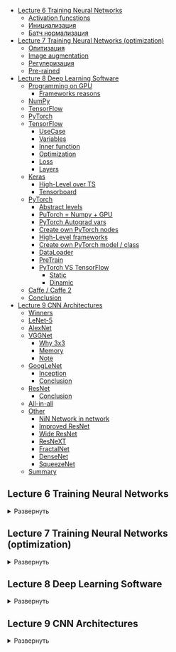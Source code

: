 <!-- TOC -->
  * [Lecture 6 Training Neural Networks](#lecture-6-training-neural-networks)
    * [Activation funcstions](#activation-funcstions)
    * [Инициализация](#инициализация)
    * [Батч нормализация](#батч-нормализация)
  * [Lecture 7 Training Neural Networks (optimization)](#lecture-7-training-neural-networks-optimization)
    * [Опитизация](#опитизация)
    * [Image augmentation](#image-augmentation)
    * [Регулеризация](#регулеризация)
    * [Pre-rained](#pre-rained)
  * [Lecture 8 Deep Learning Software](#lecture-8-deep-learning-software)
    * [Programming on GPU](#programming-on-gpu)
      * [Frameworks reasons](#frameworks-reasons)
    * [NumPy](#numpy)
    * [TensorFlow](#tensorflow)
    * [PyTorch](#pytorch)
    * [TensorFlow](#tensorflow-1)
      * [UseCase](#usecase)
      * [Variables](#variables)
      * [Inner function](#inner-function)
      * [Optimization](#optimization)
      * [Loss](#loss)
      * [Layers](#layers)
    * [Keras](#keras)
      * [High-Level over TS](#high-level-over-ts)
      * [Tensorboard](#tensorboard)
    * [PyTorch](#pytorch-1)
      * [Abstract levels](#abstract-levels)
      * [PuTorch = Numpy + GPU](#putorch--numpy--gpu)
      * [PyTorch Autograd vars](#pytorch-autograd-vars)
      * [Create own PyTorch nodes](#create-own-pytorch-nodes)
      * [High-Level frameworks](#high-level-frameworks)
      * [Create own PyTorch model / class](#create-own-pytorch-model--class)
      * [DataLoader](#dataloader)
      * [PreTrain](#pretrain)
      * [PyTorch VS TensorFlow](#pytorch-vs-tensorflow)
        * [Static](#static)
        * [Dinamic](#dinamic)
    * [Caffe / Caffe 2](#caffe--caffe-2)
    * [Conclusion](#conclusion)
  * [Lecture 9 CNN Architectures](#lecture-9-cnn-architectures)
    * [Winners](#winners)
    * [LeNet-5](#lenet-5)
    * [AlexNet](#alexnet)
    * [VGGNet](#vggnet)
      * [Why 3x3](#why-3x3)
      * [Memory](#memory)
      * [Note](#note)
    * [GoogLeNet](#googlenet)
      * [Inception](#inception)
      * [Conclusion](#conclusion-1)
    * [ResNet](#resnet)
      * [Conclusion](#conclusion-2)
    * [All-in-all](#all-in-all)
    * [Other](#other)
      * [NiN Network in network](#nin-network-in-network)
      * [Improved ResNet](#improved-resnet)
      * [Wide ResNet](#wide-resnet)
      * [ResNeXT](#resnext)
      * [FractalNet](#fractalnet)
      * [DenseNet](#densenet)
      * [SqueezeNet](#squeezenet)
    * [Summary](#summary)
<!-- TOC -->

## Lecture 6 Training Neural Networks

<details>
  <summary>Развернуть</summary>

[video](https://www.youtube.com/watch?v=wEoyxE0GP2M&list=PLSVEhWrZWDHQTBmWZufjxpw3s8sveJtnJ&index=6&pp=iAQB)

### Activation funcstions

Минусы сигмоида:

- mean != 0
- затухание при больших по модулю значений
- exp() ложно считать

leaky Relu

### Инициализация

все 0 - одинаковые + затухание
маленькие с mean = 0 -> затухание
Лучше равномерное / |input|

Для RELu |input / 2|

### Батч нормализация

В батч нормализации есть парамеры

В перпроцессоринге сдвиг на mean
</details>

## Lecture 7 Training Neural Networks (optimization)

<details>
  <summary>Развернуть</summary>


[video](https://www.youtube.com/watch?v=_JB0AO7QxSA&list=PLSVEhWrZWDHQTBmWZufjxpw3s8sveJtnJ&index=7&pp=iAQB)

- Random search оч широкий

### Опитизация

![img_1.png](images/lec7/img_1.png)

![img_2.png](images/lec7/img_2.png)

![img_3.png](images/lec7/img_3.png)

![img_4.png](images/lec7/img_4.png)

![img_5.png](images/lec7/img_5.png)

![img_6.png](images/lec7/img_6.png)

![img_7.png](images/lec7/img_7.png)

![img_8.png](images/lec7/img_8.png)

![img_9.png](images/lec7/img_9.png)

Как правило, в этом алгоритме подбирают лишь один гиперпараметр
learning rate. Остальные же: B1 и B2 – оставляют стандартными и равными 0.9, 0.99 и 1e-8 соответственно.
Подбор a составляет главное искусство.

- Momentum - скорость "инерция"
- AdaGard
-

Идея следующая: если мы вышли на плато по какой-то координате и соответствующая компонента градиента начала затухать, то
нам нельзя уменьшать размер шага слишком сильно, поскольку мы рискуем на этом плато остаться, но в то же время уменьшать
надо, потому что это плато может содержать оптимум. Если же градиент долгое время довольно большой, то это может быть
знаком, что нам нужно уменьшить размер шага, чтобы не пропустить оптимум. Поэтому мы стараемся компенсировать слишком
большие или слишком маленькие координаты градиента.

Но довольно часто получается так, что размер шага уменьшается слишком быстро и для решения этой проблемы придумали
другой алгоритм.

RMSProp
Модифицируем слегка предыдущую идею: будем не просто складывать нормы градиентов, а усреднять их в скользящем режиме:

Не сразу!! Сначала просто a, а потом смотрим, нужно ли вообще decay
![img_10.png](images/lec7/img_10.png)

![img_11.png](images/lec7/img_11.png)

- Ансамбли!+2%
  ![img_12.png](images/lec7/img_12.png)

![img_13.png](images/lec7/img_13.png)

![img_15.png](images/lec7/img_15.png)

![img_14.png](images/lec7/img_14.png)

### Image augmentation

![img_16.png](images/lec7/img_16.png)

### Регулеризация

![img_17.png](images/lec7/img_17.png)

![img_18.png](images/lec7/img_18.png)

![img_19.png](images/lec7/img_19.png)

### Pre-rained

![img_20.png](images/lec7/img_20.png)

![img_21.png](images/lec7/img_21.png)

</details>

## Lecture 8 Deep Learning Software

<details>
  <summary>Развернуть</summary>

[video](https://youtu.be/_JB0AO7QxSA?list=PLSVEhWrZWDHQTBmWZufjxpw3s8sveJtnJ)

### Programming on GPU

![img.png](images/lec8/img.png)

- cuBLAST - matrix
- **Используй cuDNN** - ускоритель для Deep Learning.

![img_2.png](images/lec8/img_2.png)

#### Frameworks reasons

![img_3.png](images/lec8/img_3.png)

### NumPy

![img_4.png](images/lec8/img_4.png)

### TensorFlow

+ GPU and backprop

![img_7.png](images/lec8/img_7.png)

### PyTorch

+ GPU and backprop

![img_9.png](images/lec8/img_9.png)

### TensorFlow

![img_10.png](images/lec8/img_10.png)

#### UseCase

![img_11.png](images/lec8/img_11.png)

- Define vars
- Define computation graph
- Say that we want to count gradients
- Start session where we create/get data and then say what we want to get (loss functions and graads) and give data for
  train
- After that we get numpy array result

Training ![img_12.png](images/lec8/img_12.png)

#### Variables

Due to it is too slow to move data from ts to numpy we can define inner TS vars. But of cause we need to init it.
Then we can define how to use them in our graph. It will be done automatically

![img_14.png](images/lec8/img_14.png)

Now we update values
![img_16.png](images/lec8/img_16.png)

#### Inner function

#### Optimization

![img_17.png](images/lec8/img_17.png)

#### Loss

![img_18.png](images/lec8/img_18.png)

#### Layers

![img_19.png](images/lec8/img_19.png)

### Keras

![img_20.png](images/lec8/img_20.png)

#### High-Level over TS

![img_21.png](images/lec8/img_21.png)

#### Tensorboard

You can visualize computation graph

![img_22.png](images/lec8/img_22.png)

Граф можно разбивать!!

### PyTorch

#### Abstract levels

![img_23.png](images/lec8/img_23.png)

#### PuTorch = Numpy + GPU

![img_24.png](images/lec8/img_24.png)

#### PyTorch Autograd vars

![img_25.png](images/lec8/img_25.png)

#### Create own PyTorch nodes

![img_27.png](images/lec8/img_27.png)

#### High-Level frameworks

![img_28.png](images/lec8/img_28.png)

#### Create own PyTorch model / class

![img_29.png](images/lec8/img_29.png)

#### DataLoader

![img_30.png](images/lec8/img_30.png)

#### PreTrain

![img_31.png](images/lec8/img_31.png)

#### PyTorch VS TensorFlow

![img_26.png](images/lec8/img_26.png)

- PyTorch - create graph every time -> code is cleaner
- TF - define once and use many times.

##### Static

![img_33.png](images/lec8/img_33.png)
![img_34.png](images/lec8/img_34.png)
![img_35.png](images/lec8/img_35.png)

##### Dinamic

![img_37.png](images/lec8/img_37.png)

Пересчёт размеров!
![img_38.png](images/lec8/img_38.png)

![img_39.png](images/lec8/img_39.png)

### Caffe / Caffe 2

![img_40.png](images/lec8/img_40.png)

![img_41.png](images/lec8/img_41.png)

![img_42.png](images/lec8/img_42.png)

![img_43.png](images/lec8/img_43.png)

### Conclusion

![img_44.png](images/lec8/img_44.png)

![img_45.png](images/lec8/img_45.png)

</details>

## Lecture 9 CNN Architectures

<details>
  <summary>Развернуть</summary>

[video](https://youtu.be/DAOcjicFr1Y?list=PLSVEhWrZWDHQTBmWZufjxpw3s8sveJtnJ)

### Winners

![img_6.png](images/lac9/img_6.png)

### LeNet-5
![img.png](images/lac9/img.png)


### AlexNet
![img_3.png](images/lac9/img_3.png)

![img_4.png](images/lac9/img_4.png)

![img_5.png](images/lac9/img_5.png)

### VGGNet

![img_7.png](images/lac9/img_7.png)

#### Why 3x3

![img_8.png](images/lac9/img_8.png)

#### Memory
![img_10.png](images/lac9/img_10.png)

#### Note

**FC7** is rather good for relearning for other data 

### GoogLeNet

![img_11.png](images/lac9/img_11.png)

#### Inception
![img_12.png](images/lac9/img_12.png)

Count Operation problem

![img_14.png](images/lac9/img_14.png)

Solution 1x1
![img_16.png](images/lac9/img_16.png)

![img_17.png](images/lac9/img_17.png)

Can train each part
![img_18.png](images/lac9/img_18.png)

#### Conclusion

![img_19.png](images/lac9/img_19.png)

### ResNet

Mush more layers using residual connection 

То есть теперь мы учим остаток для *x*
![img_20.png](images/lac9/img_20.png)
![img_21.png](images/lac9/img_21.png)

#### Conclusion

![img_22.png](images/lac9/img_22.png)

- "Пронос" остатка
- /2: *2 #фильтров и /2 size by stride

![img_23.png](images/lac9/img_23.png)

![img_24.png](images/lac9/img_24.png)

### All-in-all
![img_25.png](images/lac9/img_25.png)

![img_26.png](images/lac9/img_26.png)

### Other

#### NiN Network in network

![img_27.png](images/lac9/img_27.png)
#### Improved ResNet

![img_28.png](images/lac9/img_28.png)

#### Wide ResNet

wide -> parallel

![img_29.png](images/lac9/img_29.png)

#### ResNeXT

![img_30.png](images/lac9/img_30.png)

#### FractalNet

![img_31.png](images/lac9/img_31.png)

#### DenseNet

![img_32.png](images/lac9/img_32.png)

#### SqueezeNet

![img_33.png](images/lac9/img_33.png)

### Summary

![img_34.png](images/lac9/img_34.png)

</details>
